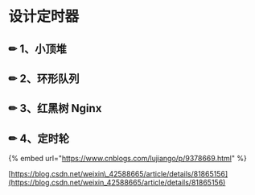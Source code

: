 # 设计定时器

## ✏ 1、小顶堆

## ✏ 2、环形队列

## ✏ 3、红黑树 Nginx

## ✏ 4、定时轮

{% embed url="https://www.cnblogs.com/lujiango/p/9378669.html" %}

[https://blog.csdn.net/weixin\_42588665/article/details/81865156](https://blog.csdn.net/weixin_42588665/article/details/81865156)

